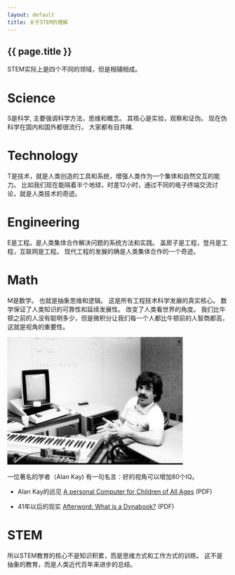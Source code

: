 ```yaml
---
layout: default
title: 关于STEM的理解
---
```


## {{ page.title }}

STEM实际上是四个不同的领域，但是相辅相成。

# Science 

S是科学, 主要强调科学方法，思维和概念。 其核心是实验，观察和证伪。 现在伪科学在国内和国外都很流行。 大家都有目共睹.

# Technology
T是技术，就是人类创造的工具和系统，增强人类作为一个集体和自然交互的能力。
比如我们现在能隔着半个地球，时差12小时，通过不同的电子终端交流讨论，就是人类技术的奇迹。

# Engineering 
E是工程。是人类集体合作解决问题的系统方法和实践。 盖房子是工程，登月是工程，互联网是工程。
现代工程的发展的确是人类集体合作的一个奇迹。

# Math

M是数学。 也就是抽象思维和逻辑。 这是所有工程技术科学发展的真实核心。 数学保证了人类知识的可靠性和延续发展性。 改变了人类看世界的角度。 我们比牛顿之前的人没有聪明多少，但是微积分让我们每一个人都比牛顿前的人智商都高，这就是视角的重要性。

![Alan Kay](Alan-kay.jpg)

一位著名的学者（Alan Kay) 有一句名言：好的视角可以增加80个IQ。

- Alan Kay的远见 [A personal Computer for Children of All Ages](Kay72a.pdf) (PDF)

- 41年以后的现实 [Afterword: What is a Dynabook?](hc_what_Is_a_dynabook.pdf) (PDF) 

# STEM

所以STEM教育的核心不是知识积累，而是思维方式和工作方式的训练。
这不是抽象的教育，而是人类近代百年来进步的总结。

